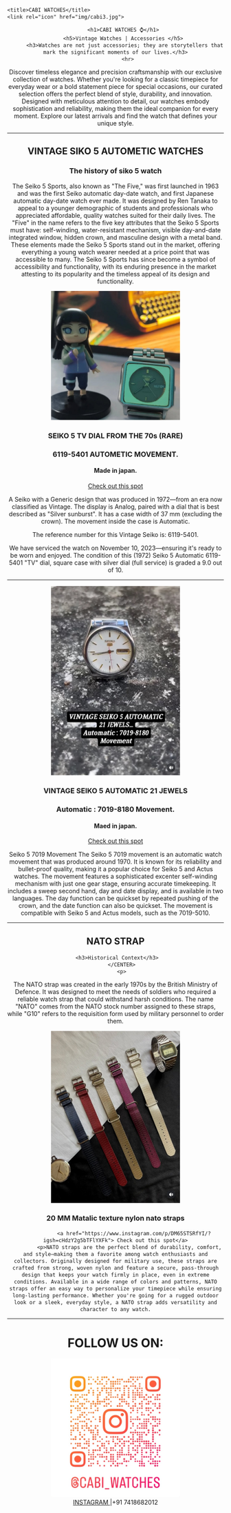 <!DOCTYPE html>

<head>
  
    <title>CABI WATCHES</title>
    <link rel="icon" href="img/cabi3.jpg">
</head>
<body>
       <CENTER>

         <h1>CABI WATCHES ⌚</h1>
         <h5>Vintage Watches | Accessories </h5>
          <h3>Watches are not just accessories; they are storytellers that mark the significant moments of our lives.</h3>
            <hr>
<p>Discover timeless elegance and precision craftsmanship with our exclusive collection of watches. Whether you're looking for a classic timepiece for everyday wear or a bold statement piece for special occasions, our curated selection offers the perfect blend of style, durability, and innovation. Designed with meticulous attention to detail, our watches embody sophistication and reliability, making them the ideal companion for every moment. Explore our latest arrivals and find the watch that defines your unique style.

</p>
<hr>
       <h2> VINTAGE SIKO 5 AUTOMETIC WATCHES</h2>
       <h3>The history of siko 5 watch</h3>
       <p>
The Seiko 5 Sports, also known as "The Five," was first launched in 1963 and was the first Seiko automatic day-date watch, and first Japanese automatic day-date watch ever made. It was designed by Ren Tanaka to appeal to a younger demographic of students and professionals who appreciated affordable, quality watches suited for their daily lives. The "Five" in the name refers to the five key attributes that the Seiko 5 Sports must have: self-winding, water-resistant mechanism, visible day-and-date integrated window, hidden crown, and masculine design with a metal band. These elements made the Seiko 5 Sports stand out in the market, offering everything a young watch wearer needed at a price point that was accessible to many. The Seiko 5 Sports has since become a symbol of accessibility and functionality, with its enduring presence in the market attesting to its popularity and the timeless appeal of its design and functionality.</p>
<img src="img/cabi2.jpg" width="300">
      <h3>SEIKO 5 TV DIAL FROM THE 70s (RARE)</h3>
<h3>6119-5401 AUTOMETIC MOVEMENT.</h3>
<h4>Made in japan.</h4>
<a href="https://www.instagram.com/p/DEnXyeUTgMR/?igsh=MTA1bmxzczFycXJ5MQ==
">Check out this spot</a>

<p>A Seiko with a Generic design that was produced in 1972—from an era now classified as Vintage. The display is Analog, paired with a dial that is best described as "Silver sunburst". It has a case width of 37 mm (excluding the crown). The movement inside the case is Automatic.

The reference number for this Vintage Seiko is: 6119-5401.

We have serviced the watch on November 10, 2023—ensuring it's ready to be worn and enjoyed. The condition of this (1972) Seiko 5 Automatic 6119-5401 "TV" dial, square case with silver dial (full service) is graded a 9.0 out of 10.</p>


<hr>

<img src="img/cabi1.jpg" width="300">
<h3>VINTAGE SEIKO 5 AUTOMATIC 21 JEWELS</h3>
<h3>Automatic : 7019-8180 Movement.</h3>
<h4>Maed in japan.</h4>

<a href="
https://www.instagram.com/reel/DFLVYTZzuFq/?igsh=MTNoZmRlcWZxYWgzcw==
">Check out this spot</a>




<p>

Seiko 5 7019 Movement
The Seiko 5 7019 movement is an automatic watch movement that was produced around 1970. It is known for its reliability and bullet-proof quality, making it a popular choice for Seiko 5 and Actus watches. The movement features a sophisticated excenter self-winding mechanism with just one gear stage, ensuring accurate timekeeping. It includes a sweep second hand, day and date display, and is available in two languages. The day function can be quickset by repeated pushing of the crown, and the date function can also be quickset. The movement is compatible with Seiko 5 and Actus models, such as the 7019-5010. 

</p>



<hr>
<h2>NATO STRAP</h2>







     <h3>Historical Context</h3>
        </CENTER>
        <p>
The NATO strap was created in the early 1970s by the British Ministry of Defence. It was designed to meet the needs of soldiers who required a reliable watch strap that could withstand harsh conditions. The name "NATO" comes from the NATO stock number assigned to these straps, while "G10" refers to the requisition form used by military personnel to order them.</p>
          <center>
             <img src="img/cabi.jpg" width="300">
            <h3>20 MM Matalic texture nylon nato straps </h3>
        
             
                <a href="https://www.instagram.com/p/DM65STSRfYI/?igsh=cHdzY2g5bTFlYXFk"> Check out this spot</a>
             <p>NATO straps are the perfect blend of durability, comfort, and style—making them a favorite among watch enthusiasts and collectors. Originally designed for military use, these straps are crafted from strong, woven nylon and feature a secure, pass-through design that keeps your watch firmly in place, even in extreme conditions. Available in a wide range of colors and patterns, NATO straps offer an easy way to personalize your timepiece while ensuring long-lasting performance. Whether you're going for a rugged outdoor look or a sleek, everyday style, a NATO strap adds versatility and character to any watch.

</p>
              </center>
<hr>
               <center>
<H1>FOLLOW US ON:</H1>
               <img src="img/cab4.jpg"width="300"> <br>
               <table>
                <tr>
             <tr> <a href="https://www.instagram.com/cabi_watches?igsh=MXNkdmFnOGpveTN1Yg==">INSTAGRAM </a> </tr> 
                   <tr>  |+91  7418682012 </tr>
                </tr>
                  </table>
                    </center>
</body>


</html>
